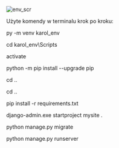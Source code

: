 ![env_scr](https://github.com/Pikei/django-karol/assets/32680376/0200cb88-9368-4077-b907-9f282873550d)

Użyte komendy w terminalu krok po kroku:

py -m venv karol_env

cd karol_env\Scripts

activate

python -m pip install --upgrade pip 

cd ..

cd ..

pip install -r requirements.txt

django-admin.exe startproject mysite .

python manage.py migrate

python manage.py runserver
